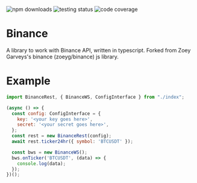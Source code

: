 ![npm downloads](https://img.shields.io/npm/dt/binance.svg)
![testing status](https://img.shields.io/travis/aarongarvey/binance.svg)
![code coverage](https://img.shields.io/coveralls/github/aarongarvey/binance.svg)

# Binance

A library to work with Binance API, written in typescript. Forked from Zoey Garveys's binance (zoeyg/binance) js library.

# Example

```js
import BinanceRest, { BinanceWS, ConfigInterface } from "./index";

(async () => {
  const config: ConfigInterface = {
    key: '<your key goes here>',
    secret: '<your secret goes here>',
  };
  const rest = new BinanceRest(config);
  await rest.ticker24hr({ symbol: 'BTCUSDT' });

  const bws = new BinanceWS();
  bws.onTicker('BTCUSDT', (data) => {
    console.log(data);
  });
})();

```
